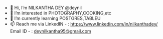 - 👋 Hi, I’m NILKANTHA DEY @deynil
- 👀 I’m interested in PHOTOGRAPHY,COOKING,etc
- 🌱 I’m currently learning POSTGRES,TABLEU
- 📫 Reach me via LinkedIN  - : https://www.linkedin.com/in/nilkanthadey/
                   Email ID - : deynilkantha95@gmail.com


